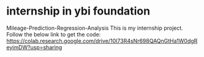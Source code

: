 # internship in ybi foundation 
Mileage-Prediction-Regression-Analysis
This is my internship project. Follow the below link to get the code:
https://colab.research.google.com/drive/10I73R4sNr698QAQnGtHa1W0dgReyjmDW?usp=sharing
